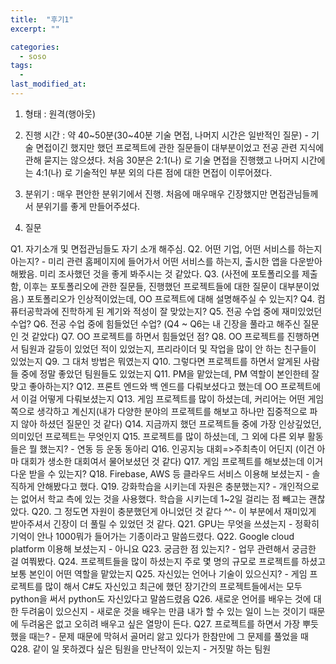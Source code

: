 ```yaml
---
title:  "후기1"
excerpt: ""

categories:
  - soso
tags:
  - 
last_modified_at: 
---
```


1. 형태 : 원격(행아웃)

2. 진행 시간 : 약 40~50분(30~40분 기술 면접, 나머지 시간은 일반적인 질문) - 기술 면접이긴 했지만 했던 프로젝트에 관한 질문들이 대부분이었고 전공 관련 지식에 관해 묻지는 않으셨다.
처음 30분은 2:1(나) 로 기술 면접을 진행했고 나머지 시간에는 4:1(나) 로 기술적인 부분 외의 다른 점에 대한 면접이 이루어졌다.

3. 분위기 : 매우 편안한 분위기에서 진행. 처음에 매우매우 긴장했지만 면접관님들께서 분위기를 좋게 만들어주셨다.

4. 질문

Q1. 자기소개 및 면접관님들도 자기 소개 해주심.
Q2. 어떤 기업, 어떤 서비스를 하는지 아는지? - 미리 관련 홈페이지에 들어가서 어떤 서비스를 하는지, 출시한 앱을 다운받아 해봤음. 미리 조사했던 것을 좋게 봐주시는 것 같았다.
Q3. (사전에 포토폴리오를 제출함, 이후는 포토폴리오에 관한 질문들, 진행했던 프로젝트들에 대한 질문이 대부분이었음.) 포토폴리오가 인상적이었는데, OO 프로젝트에 대해 설명해주실 수 있는지?
Q4. 컴퓨터공학과에 진학하게 된 계기와 적성이 잘 맞았는지?
Q5. 전공 수업 중에 재미있었던 수업?
Q6. 전공 수업 중에 힘들었던 수업? (Q4 ~ Q6는 내 긴장을 풀라고 해주신 질문인 것 같았다)
Q7. OO 프로젝트를 하면서 힘들었던 점?
Q8. OO 프로젝트를 진행하면서 팀원과 갈등이 있었던 적이 있었는지, 프리라이더 및 작업을 많이 안 하는 친구들이 있었는지
Q9. 그 대처 방법은 뭐였는지
Q10. 그렇다면 프로젝트를 하면서 알게된 사람들 중에 정말 좋았던 팀원들도 있었는지
Q11. PM을 맡았는데, PM 역할이 본인한테 잘 맞고 좋아하는지?
Q12. 프론트 엔드와 백 엔드를 다뤄보셨다고 했는데 OO 프로젝트에서 이걸 어떻게 다뤄보셨는지
Q13. 게임 프로젝트를 많이 하셨는데, 커리어는 어떤 게임 쪽으로 생각하고 계신지(내가 다양한 분야의 프로젝트를 해보고 하나만 집중적으로 파지 않아 하셨던 질문인 것 같다)
Q14. 지금까지 했던 프로젝트들 중에 가장 인상깊었던, 의미있던 프로젝트는 무엇인지
Q15. 프로젝트를 많이 하셨는데, 그 외에 다른 외부 활동들은 뭘 했는지? - 연동 등 운동 동아리
Q16. 인공지능 대회=>주최측이 어딘지 (이건 아마 대회가 생소한 대회여서 물어보셨던 것 같다)
Q17. 게임 프로젝트를 해보셨는데 이거 다운 받을 수 있는지?
Q18. Firebase, AWS 등 클라우드 서비스 이용해 보셨는지 - 솔직하게 안해봤다고 했다.
Q19. 강화학습을 시키는데 자원은 충분했는지? - 개인적으로는 없어서 학교 측에 있는 것을 사용했다. 학습을 시키는데 1~2일 걸리는 점 빼고는 괜찮았다.
Q20. 그 정도면 자원이 충분했던게 아니었던 것 같다 ^^- 이 부분에서 재미있게 받아주셔서 긴장이 더 풀릴 수 있었던 것 같다.
Q21. GPU는 무엇을 쓰셨는지 - 정확히 기억이 안나 1000뭐가 들어가는 기종이라고 말씀드렸다.
Q22. Google cloud platform 이용해 보셨는지 - 아니요
Q23. 궁금한 점 있는지? - 업무 관련해서 궁금한 걸 여쭤봤다.
Q24. 프로젝트들을 많이 하셨는지 주로 몇 명의 규모로 프로젝트를 하셨고 보통 본인이 어떤 역할을 맡았는지
Q25. 자신있는 언어나 기술이 있으신지? - 게임 프로젝트를 많이 해서 C#도 자신있고 최근에 했던 장기간의 프로젝트들에서는 모두 python을 써서 python도 자신있다고 말씀드렸음
Q26. 새로운 언어를 배우는 것에 대한 두려움이 있으신지 - 새로운 것을 배우는 만큼 내가 할 수 있는 일이 느는 것이기 때문에 두려움은 없고 오히려 배우고 싶은 열망이 든다.
Q27. 프로젝트를 하면서 가장 뿌듯했을 때는? - 문제 때문에 막혀서 골머리 앓고 있다가 한참만에 그 문제를 풀었을 때
Q28. 같이 일 못하겠다 싶은 팀원을 만난적이 있는지 - 거짓말 하는 팀원
